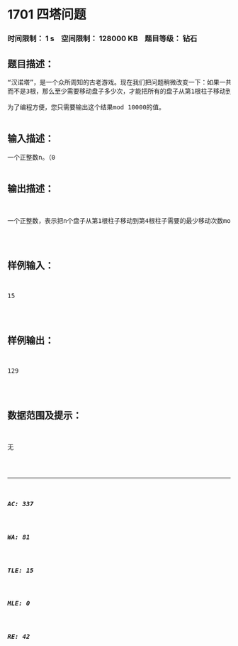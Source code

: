 # 1701 四塔问题   
### 时间限制： 1 s&nbsp;&nbsp;&nbsp;&nbsp;空间限制： 128000 KB&nbsp;&nbsp;&nbsp;&nbsp;题目等级： 钻石  
## 题目描述：  

<pre>
“汉诺塔”，是一个众所周知的古老游戏。现在我们把问题稍微改变一下：如果一共有4根柱子，
而不是3根，那么至少需要移动盘子多少次，才能把所有的盘子从第1根柱子移动到第4根柱子上呢？
 
为了编程方便，您只需要输出这个结果mod 10000的值。
 
</pre>
  
  
## 输入描述：  

<pre>
一个正整数n。（0<n<=50000）
</pre>
  
  
## 输出描述：  

<pre>
一个正整数，表示把n个盘子从第1根柱子移动到第4根柱子需要的最少移动次数mod 10000的值。
</pre>
  
  
## 样例输入：  

<pre>
15
</pre>
  
  
## 样例输出：  

<pre>
129
</pre>
  
  
## 数据范围及提示：  

<pre>
无
</pre>
  
  
***  

##### AC: 337  
##### WA: 81  
##### TLE: 15  
##### MLE: 0  
##### RE: 42  

